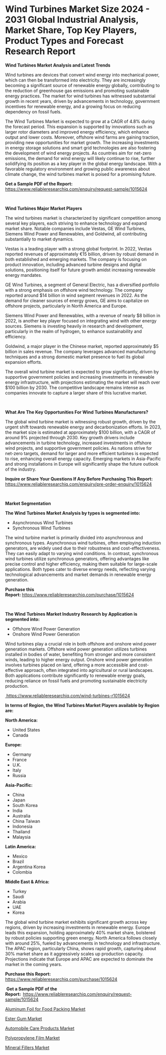 <p><h1>Wind Turbines Market Size 2024 - 2031 Global Industrial Analysis, Market Share, Top Key Players, Product Types and Forecast Research Report</h1></p><p><strong>Wind Turbines Market Analysis and Latest Trends</strong></p>
<p><p>Wind turbines are devices that convert wind energy into mechanical power, which can then be transformed into electricity. They are increasingly becoming a significant source of renewable energy globally, contributing to the reduction of greenhouse gas emissions and promoting sustainable energy practices. The market for wind turbines has witnessed substantial growth in recent years, driven by advancements in technology, government incentives for renewable energy, and a growing focus on reducing dependency on fossil fuels.</p><p>The Wind Turbines Market is expected to grow at a CAGR of 4.8% during the forecast period. This expansion is supported by innovations such as larger rotor diameters and improved energy efficiency, which enhance output and lower costs. Moreover, offshore wind farms are gaining traction, providing new opportunities for market growth. The increasing investments in energy storage solutions and smart grid technologies are also fostering the development of wind energy projects. As countries aim for net-zero emissions, the demand for wind energy will likely continue to rise, further solidifying its position as a key player in the global energy landscape. With a favorable regulatory environment and growing public awareness about climate change, the wind turbines market is poised for a promising future.</p></p>
<p><strong>Get a Sample PDF of the Report:&nbsp;</strong> <a href="https://www.reliableresearchiq.com/enquiry/request-sample/1015624?utm_campaign=1117&utm_medium=2&utm_source=Github&utm_content=ia&utm_term=10122024&utm_id=wind-turbines">https://www.reliableresearchiq.com/enquiry/request-sample/1015624</a></p>
<p>&nbsp;</p>
<p><strong>Wind Turbines Major Market Players</strong></p>
<p><p>The wind turbines market is characterized by significant competition among several key players, each striving to enhance technology and expand market share. Notable companies include Vestas, GE Wind Turbines, Siemens Wind Power and Renewables, and Goldwind, all contributing substantially to market dynamics.</p><p>Vestas is a leading player with a strong global footprint. In 2022, Vestas reported revenues of approximately €15 billion, driven by robust demand in both established and emerging markets. The company is focusing on product innovation, including advanced turbine designs and digital solutions, positioning itself for future growth amidst increasing renewable energy mandates.</p><p>GE Wind Turbines, a segment of General Electric, has a diversified portfolio with a strong emphasis on offshore wind technology. The company reported around $14 billion in wind segment revenues in 2022. As the demand for cleaner sources of energy grows, GE aims to capitalize on offshore projects, particularly in North America and Europe.</p><p>Siemens Wind Power and Renewables, with a revenue of nearly $8 billion in 2022, is another key player focused on integrating wind with other energy sources. Siemens is investing heavily in research and development, particularly in the realm of hydrogen, to enhance sustainability and efficiency.</p><p>Goldwind, a major player in the Chinese market, reported approximately $5 billion in sales revenue. The company leverages advanced manufacturing techniques and a strong domestic market presence to fuel its global expansion efforts.</p><p>The overall wind turbine market is expected to grow significantly, driven by supportive government policies and increasing investments in renewable energy infrastructure, with projections estimating the market will reach over $100 billion by 2030. The competitive landscape remains intense as companies innovate to capture a larger share of this lucrative market.</p></p>
<p>&nbsp;</p>
<p><strong>What Are The Key Opportunities For Wind Turbines Manufacturers?</strong></p>
<p><p>The global wind turbine market is witnessing robust growth, driven by the urgent shift towards renewable energy and decarbonization efforts. In 2023, the market size is estimated at approximately $100 billion, with a CAGR of around 9% projected through 2030. Key growth drivers include advancements in turbine technology, increased investments in offshore wind projects, and supportive government policies. As nations strive for net-zero targets, demand for larger and more efficient turbines is expected to rise, enhancing overall energy capacity. Emerging markets in Asia-Pacific and strong installations in Europe will significantly shape the future outlook of the industry.</p></p>
<p><strong>Inquire or Share Your Questions If Any Before Purchasing This Report:</strong> <a href="https://www.reliableresearchiq.com/enquiry/pre-order-enquiry/1015624?utm_campaign=1117&utm_medium=2&utm_source=Github&utm_content=ia&utm_term=10122024&utm_id=wind-turbines">https://www.reliableresearchiq.com/enquiry/pre-order-enquiry/1015624</a></p>
<p>&nbsp;</p>
<p><strong>Market Segmentation</strong></p>
<p><strong>The Wind Turbines Market Analysis by types is segmented into:</strong></p>
<p><ul><li>Asynchronous Wind Turbines</li><li>Synchronous Wind Turbines</li></ul></p>
<p><p>The wind turbine market is primarily divided into asynchronous and synchronous types. Asynchronous wind turbines, often employing induction generators, are widely used due to their robustness and cost-effectiveness. They can easily adapt to varying wind conditions. In contrast, synchronous wind turbines utilize synchronous generators, offering advantages like precise control and higher efficiency, making them suitable for large-scale applications. Both types cater to diverse energy needs, reflecting varying technological advancements and market demands in renewable energy generation.</p></p>
<p><strong>Purchase this Report:&nbsp;</strong><a href="https://www.reliableresearchiq.com/purchase/1015624?utm_campaign=1117&utm_medium=2&utm_source=Github&utm_content=ia&utm_term=10122024&utm_id=wind-turbines">https://www.reliableresearchiq.com/purchase/1015624</a></p>
<p>&nbsp;</p>
<p><strong>The Wind Turbines Market Industry Research by Application is segmented into:</strong></p>
<p><ul><li>Offshore Wind Power Generation</li><li>Onshore Wind Power Generation</li></ul></p>
<p><p>Wind turbines play a crucial role in both offshore and onshore wind power generation markets. Offshore wind power generation utilizes turbines installed in bodies of water, benefiting from stronger and more consistent winds, leading to higher energy output. Onshore wind power generation involves turbines placed on land, offering a more accessible and cost-effective approach, often integrated into agricultural or rural landscapes. Both applications contribute significantly to renewable energy goals, reducing reliance on fossil fuels and promoting sustainable electricity production.</p></p>
<p><a href="https://www.reliableresearchiq.com/wind-turbines-r1015624?utm_campaign=1117&utm_medium=2&utm_source=Github&utm_content=ia&utm_term=10122024&utm_id=wind-turbines">&nbsp;https://www.reliableresearchiq.com/wind-turbines-r1015624</a></p>
<p><strong>In terms of Region, the Wind Turbines Market Players available by Region are:</strong></p>
<p>
    <p> <strong> North America: </strong>
        <ul>
            <li>United States</li>
            <li>Canada</li>
        </ul>
        </p> 
    <p> <strong> Europe: </strong>
        <ul>
            <li>Germany</li>
            <li>France</li>
            <li>U.K.</li>
            <li>Italy</li>
            <li>Russia</li>
        </ul>
        </p> 
    <p> <strong> Asia-Pacific: </strong>
        <ul>
            <li>China</li>
            <li>Japan</li>
            <li>South Korea</li>
            <li>India</li>
            <li>Australia</li>
            <li>China Taiwan</li>
            <li>Indonesia</li>
            <li>Thailand</li>
            <li>Malaysia</li>
        </ul>
        </p> 
    <p> <strong> Latin America: </strong>
        <ul>
            <li>Mexico</li>
            <li>Brazil</li>
            <li>Argentina Korea</li>
            <li>Colombia</li>
        </ul>
        </p> 
    <p> <strong> Middle East & Africa: </strong>
        <ul>
            <li>Turkey</li>
            <li>Saudi</li>
            <li>Arabia</li>
            <li>UAE</li>
            <li>Korea</li>
        </ul>
    </p>
    </p>
<p><p>The global wind turbine market exhibits significant growth across key regions, driven by increasing investments in renewable energy. Europe leads this expansion, holding approximately 40% market share, bolstered by robust policies supporting green energy. North America follows closely with around 25%, fueled by advancements in technology and infrastructure. The APAC region, particularly China, shows rapid growth, capturing about 30% market share as it aggressively scales up production capacity. Projections indicate that Europe and APAC are expected to dominate the market in the coming years.</p></p>
<p><strong>Purchase this Report: </strong><a href="https://www.reliableresearchiq.com/purchase/1015624?utm_campaign=1117&utm_medium=2&utm_source=Github&utm_content=ia&utm_term=10122024&utm_id=wind-turbines">https://www.reliableresearchiq.com/purchase/1015624</a></p>
<p>&nbsp;<strong>Get a Sample PDF of the Report:&nbsp;&nbsp;</strong><a href="https://www.reliableresearchiq.com/enquiry/request-sample/1015624?utm_campaign=1117&utm_medium=2&utm_source=Github&utm_content=ia&utm_term=10122024&utm_id=wind-turbines">https://www.reliableresearchiq.com/enquiry/request-sample/1015624</a></p>
<p><strong></strong></p>
<p><p><a href="https://www.linkedin.com/pulse/aluminum-foil-food-packing-market-size-analysis-2024-2031-deployment-zirtc?utm_campaign=1117&utm_medium=2&utm_source=Github&utm_content=ia&utm_term=10122024&utm_id=wind-turbines">Aluminum Foil for Food Packing Market</a></p><p><a href="https://www.linkedin.com/pulse/market-size-scop-insight-burst-7w0vf?utm_campaign=1117&utm_medium=2&utm_source=Github&utm_content=ia&utm_term=10122024&utm_id=wind-turbines">Ester Gum Market</a></p><p><a href="https://www.linkedin.com/pulse/automobile-care-products-market-analysis-latest-marketing-trends-eqqzc?utm_campaign=1117&utm_medium=2&utm_source=Github&utm_content=ia&utm_term=10122024&utm_id=wind-turbines">Automobile Care Products Market</a></p><p><a href="https://www.linkedin.com/pulse/polypropylene-film-market-analysis-report-offers-forecast-trends-zqtxc?utm_campaign=1117&utm_medium=2&utm_source=Github&utm_content=ia&utm_term=10122024&utm_id=wind-turbines">Polypropylene Film Market</a></p><p><a href="https://www.linkedin.com/pulse/global-mineral-fillers-market-research-2024-2031-technology-enlec?utm_campaign=1117&utm_medium=2&utm_source=Github&utm_content=ia&utm_term=10122024&utm_id=wind-turbines">Mineral Fillers Market</a></p></p>